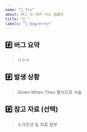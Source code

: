 ```yaml
---
name: "🐛 fix"
about: 버그 및 에러 이슈 템플릿
title: "🐛 "
labels: "🐛 bug/error"
---
```


## #️⃣ 버그 요약
> ㅇㅇㅇ

## #️⃣ 발생 상황
> Given-When-Then 형식으로 서술

## #️⃣ 참고 자료 (선택)
> 스크린샷 등 자료 첨부